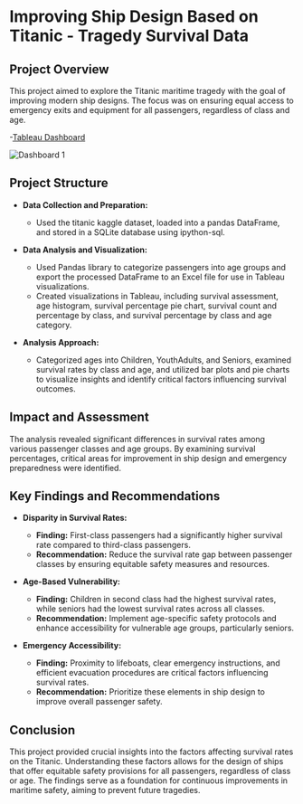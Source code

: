# Improving Ship Design Based on Titanic - Tragedy Survival Data

## Project Overview
This project aimed to explore the Titanic maritime tragedy with the goal of improving modern ship designs. The focus was on ensuring equal access to emergency exits and equipment for all passengers, regardless of class and age.

-[Tableau Dashboard](https://public.tableau.com/views/Book1_17361999221650/Dashboard1?:language=en-US&:sid=&:redirect=auth&:display_count=n&:origin=viz_share_link)

![Dashboard 1](https://github.com/user-attachments/assets/8156f676-6927-49ad-9616-58a4ea89494f)

## Project Structure
- **Data Collection and Preparation:**
  - Used the titanic kaggle dataset, loaded into a pandas DataFrame, and stored in a SQLite database using ipython-sql.

- **Data Analysis and Visualization:**
  - Used Pandas library to categorize passengers into age groups and export the processed DataFrame to an Excel file for use in Tableau visualizations.
  - Created visualizations in Tableau, including survival assessment, age histogram, survival percentage pie chart, survival count and percentage by class, and survival percentage by class and age category.

- **Analysis Approach:**
  - Categorized ages into Children, YouthAdults, and Seniors, examined survival rates by class and age, and utilized bar plots and pie charts to visualize insights and identify critical factors influencing survival outcomes.

## Impact and Assessment
The analysis revealed significant differences in survival rates among various passenger classes and age groups. By examining survival percentages, critical areas for improvement in ship design and emergency preparedness were identified.

## Key Findings and Recommendations
- **Disparity in Survival Rates:**
  - **Finding:** First-class passengers had a significantly higher survival rate compared to third-class passengers.
  - **Recommendation:** Reduce the survival rate gap between passenger classes by ensuring equitable safety measures and resources.

- **Age-Based Vulnerability:**
  - **Finding:** Children in second class had the highest survival rates, while seniors had the lowest survival rates across all classes.
  - **Recommendation:** Implement age-specific safety protocols and enhance accessibility for vulnerable age groups, particularly seniors.

- **Emergency Accessibility:**
  - **Finding:** Proximity to lifeboats, clear emergency instructions, and efficient evacuation procedures are critical factors influencing survival rates.
  - **Recommendation:** Prioritize these elements in ship design to improve overall passenger safety.
    
## Conclusion
This project provided crucial insights into the factors affecting survival rates on the Titanic. Understanding these factors allows for the design of ships that offer equitable safety provisions for all passengers, regardless of class or age. The findings serve as a foundation for continuous improvements in maritime safety, aiming to prevent future tragedies.
